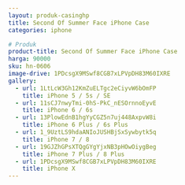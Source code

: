 ```yaml
---
layout: produk-casinghp
title: Second Of Summer Face iPhone Case
categories: iphone

# Produk
product-title: Second Of Summer Face iPhone Case
harga: 90000
sku: hn-0606
image-drive: 1PDcsgX9MSwf8CGB7xLPVpDH83M60IXRE
gallery:
  - url: 1LtLcW3Gh12KmZuELTgc2eCiyvW6bOmFP
    title: iPhone 5 / 5s / SE
  - url: 11sCJ7nwyTmi-0hS-PkC_nESOrnnoEyvE
    title: iPhone 6 / 6s
  - url: 13PlowEdnB1hgYyCGZ5n7uj448AxpvW8i
    title: iPhone 6 Plus / 6s Plus
  - url: 1_9UztLS9hdaANIoJUSHBjSxSywbytk5q
    title: iPhone 7 / 8
  - url: 19GJZhGPsXTQgGYgYjxNB3pHOwOiygBeg
    title: iPhone 7 Plus / 8 Plus
  - url: 1PDcsgX9MSwf8CGB7xLPVpDH83M60IXRE
    title: iPhone X
---
```

